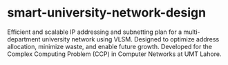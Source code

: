 # smart-university-network-design
Efficient and scalable IP addressing and subnetting plan for a multi-department university network using VLSM. Designed to optimize address allocation, minimize waste, and enable future growth. Developed for the Complex Computing Problem (CCP) in Computer Networks at UMT Lahore.
